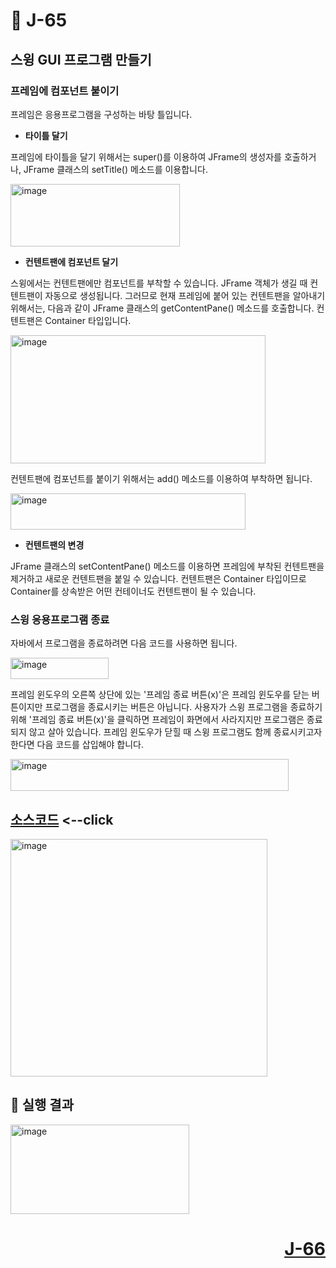 # 📖 J-65

## 스윙 GUI 프로그램 만들기

### 프레임에 컴포넌트 붙이기
<p>
  프레임은 응용프로그램을 구성하는 바탕 틀입니다.
</p>

* **타이틀 달기**
<p>
  프레임에 타이틀을 달기 위해서는 super()를 이용하여 JFrame의 생성자를 호출하거나, JFrame 클래스의 setTitle() 메소드를 이용합니다.
</p>

<img width="271" height="100" alt="image" src="https://github.com/user-attachments/assets/e7e86766-f83d-4e4a-8d64-4061d4babb88" />

* **컨텐트팬에 컴포넌트 달기**
<p>
  스윙에서는 컨텐트팬에만 컴포넌트를 부착할 수 있습니다. 
  JFrame 객체가 생길 때 컨텐트팬이 자동으로 생성됩니다.
  그러므로 현재 프레임에 붙어 있는 컨텐트팬을 알아내기 위해서는, 다음과 같이 JFrame 클래스의 getContentPane() 메소드를 호출합니다.
  컨텐트팬은 Container 타입입니다.
</p>

<img width="408" height="205" alt="image" src="https://github.com/user-attachments/assets/8ae9dad8-8f4f-468b-a578-8270010e84cd" />

<p>
  컨텐트팬에 컴포넌트를 붙이기 위해서는 add() 메소드를 이용하여 부착하면 됩니다.
</p>

<img width="376" height="58" alt="image" src="https://github.com/user-attachments/assets/151d9760-7196-4a21-996c-39a353374409" />

* **컨텐트팬의 변경**
<p>
  JFrame 클래스의 setContentPane() 메소드를 이용하면 프레임에 부착된 컨텐트팬을 제거하고 새로운 컨텐트팬을 붙일 수 있습니다.
  컨텐트팬은 Container 타입이므로 Container를 상속받은 어떤 컨테이너도 컨텐트팬이 될 수 있습니다.
</p>

### 스윙 응용프로그램 종료
<p>
  자바에서 프로그램을 종료하려면 다음 코드를 사용하면 됩니다.
</p>

<img width="157" height="34" alt="image" src="https://github.com/user-attachments/assets/132f4f6f-7950-4274-820e-fc609aaa08da" />

<p>
  프레임 윈도우의 오른쪽 상단에 있는 '프레임 종료 버튼(x)'은 프레임 윈도우를 닫는 버튼이지만 프로그램을 종료시키는 버튼은 아닙니다.
  사용자가 스윙 프로그램을 종료하기 위해 '프레임 종료 버튼(x)'을 클릭하면 프레임이 화면에서 사라지지만 프로그램은 종료되지 않고 살아 있습니다.
  프레임 윈도우가 닫힐 때 스윙 프로그램도 함께 종료시키고자 한다면 다음 코드를 삽입해야 합니다.
</p>

<img width="445" height="51" alt="image" src="https://github.com/user-attachments/assets/5ca5100e-2625-45fa-9c51-22c288311867" />

[소스코드](./ContentPaneEx.java) <--click
---

<img width="411" height="380" alt="image" src="https://github.com/user-attachments/assets/8a7a4f29-0ae0-48ca-8126-efc74b4e8904" />

📘 실행 결과
---

<img width="286" height="143" alt="image" src="https://github.com/user-attachments/assets/8dc6515b-c2bc-43f7-9925-93424124aa3f" />


# <p align="right">[J-66](./J_66.md)</p>
